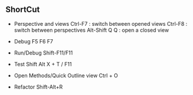 ## ShortCut

* Perspective and views
Ctrl-F7 : switch between opened views
Ctrl-F8 : switch between perspectives
Alt-Shift Q Q : open a closed view

* Debug 
F5 F6 F7

* Run/Debug
Shift-F11/F11

* Test
Shift Alt X + T / F11

* Open Methods/Quick Outline view
Ctrl + O

* Refactor
Shift-Alt+R